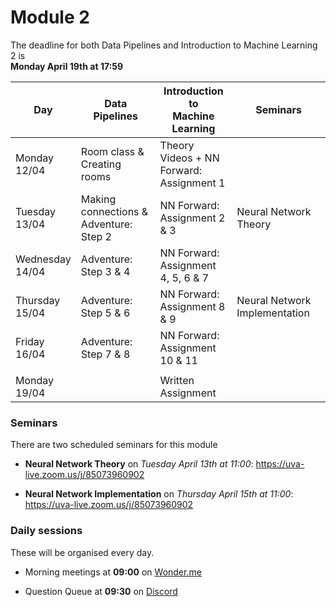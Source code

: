 
# Module 2

The deadline for both Data Pipelines and Introduction to Machine Learning 2 is<br>**Monday April 19th at 17:59**

| Day                | Data Pipelines               | Introduction to<br>Machine Learning | Seminars                    |
| ------------------ | ---------------------------- | ----------------------------------- | --------------------------- |
| Monday<br>12/04    | Room class & Creating rooms  | Theory Videos + NN<br>Forward: Assignment 1 |                     |
| Tuesday<br>13/04   | Making connections &<br> Adventure: Step 2 | NN Forward:<br>Assignment 2 & 3 | Neural Network Theory |
| Wednesday<br>14/04 | Adventure: Step 3 & 4        | NN Forward:<br>Assignment 4, 5, 6 & 7 |                           |
| Thursday<br>15/04  | Adventure: Step 5 & 6        | NN Forward:<br>Assignment 8 & 9     | Neural Network Implementation |
| Friday<br>16/04    | Adventure: Step 7 & 8        | NN Forward:<br>Assignment 10 & 11   |                             |
|                    |                              |                                     |                             |
| Monday<br>19/04    |                              | Written Assignment                  |                             |

### Seminars

There are two scheduled seminars for this module

* **Neural Network Theory** on *Tuesday April 13th at 11:00*: <https://uva-live.zoom.us/j/85073960902>

* **Neural Network Implementation** on *Thursday April 15th at 11:00*: <https://uva-live.zoom.us/j/85073960902>


### Daily sessions

These will be organised every day.

* Morning meetings at **09:00** on [Wonder.me](https://www.wonder.me/r?id=c6cdcb4d-7901-44dc-9b9f-fe90898c22a5)

* Question Queue at **09:30** on [Discord](https://discord.gg/y9BVSck5z5)

